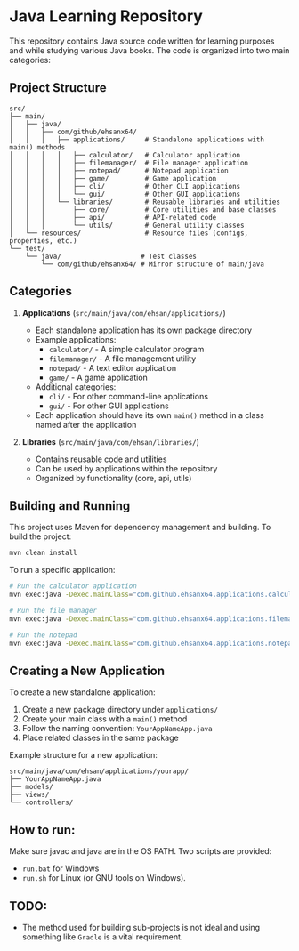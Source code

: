 # Java Learning Repository

This repository contains Java source code written for learning purposes and while studying various Java books. The code is organized into two main categories:

## Project Structure

```
src/
├── main/
│   ├── java/
│   │   ├── com/github/ehsanx64/
│   │   │   ├── applications/     # Standalone applications with main() methods
│   │   │   │   ├── calculator/   # Calculator application
│   │   │   │   ├── filemanager/  # File manager application
│   │   │   │   ├── notepad/      # Notepad application
│   │   │   │   ├── game/         # Game application
│   │   │   │   ├── cli/          # Other CLI applications
│   │   │   │   └── gui/          # Other GUI applications
│   │   │   └── libraries/        # Reusable libraries and utilities
│   │   │       ├── core/         # Core utilities and base classes
│   │   │       ├── api/          # API-related code
│   │   │       └── utils/        # General utility classes
│   └── resources/                # Resource files (configs, properties, etc.)
└── test/
    └── java/                    # Test classes
        └── com/github/ehsanx64/ # Mirror structure of main/java
```

## Categories

1. **Applications** (`src/main/java/com/ehsan/applications/`)
   - Each standalone application has its own package directory
   - Example applications:
     - `calculator/` - A simple calculator program
     - `filemanager/` - A file management utility
     - `notepad/` - A text editor application
     - `game/` - A game application
   - Additional categories:
     - `cli/` - For other command-line applications
     - `gui/` - For other GUI applications
   - Each application should have its own `main()` method in a class named after the application

2. **Libraries** (`src/main/java/com/ehsan/libraries/`)
   - Contains reusable code and utilities
   - Can be used by applications within the repository
   - Organized by functionality (core, api, utils)

## Building and Running

This project uses Maven for dependency management and building. To build the project:

```bash
mvn clean install
```

To run a specific application:

```bash
# Run the calculator application
mvn exec:java -Dexec.mainClass="com.github.ehsanx64.applications.calculator.CalculatorApp"

# Run the file manager
mvn exec:java -Dexec.mainClass="com.github.ehsanx64.applications.filemanager.FileManagerApp"

# Run the notepad
mvn exec:java -Dexec.mainClass="com.github.ehsanx64.applications.notepad.NotepadApp"
```

## Creating a New Application

To create a new standalone application:

1. Create a new package directory under `applications/`
2. Create your main class with a `main()` method
3. Follow the naming convention: `YourAppNameApp.java`
4. Place related classes in the same package

Example structure for a new application:
```
src/main/java/com/ehsan/applications/yourapp/
├── YourAppNameApp.java
├── models/
├── views/
└── controllers/
```

## How to run:

Make sure javac and java are in the OS PATH. Two scripts are provided:
* `run.bat` for Windows
* `run.sh` for Linux (or GNU tools on Windows).

## TODO:
* The method used for building sub-projects is not ideal and using something like `Gradle` is a vital requirement.
